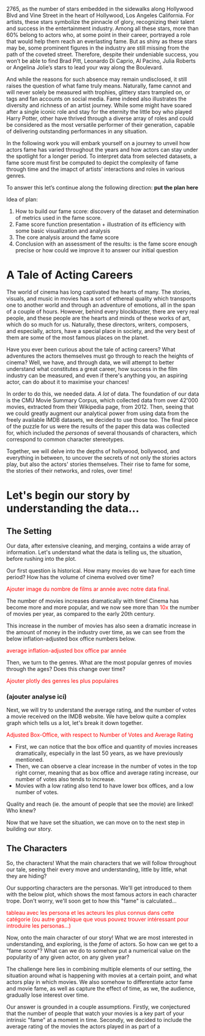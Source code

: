 2765, as the number of stars embedded in the sidewalks along Hollywood Blvd and Vine Street in the heart of Hollywood, Los Angeles California. 
For artists, these stars symbolize the pinnacle of glory, recognizing their talent and success in the entertainment industry.
Among all these stars, more than 60% belong to actors who, at some point in their career, portrayed a role that would help them reach an everlasting fame.
But as shiny as these stars may be, some prominent figures in the industry are still missing from the path of the coveted street. Therefore, despite their undeniable success,  you won’t be able to find Brad Pitt, Leonardo Di Caprio, Al Pacino, Julia Roberts or Angelina Jolie’s stars to lead your way along the Boulevard.

And while the reasons for such absence may remain undisclosed, it still raises the question of what fame truly means. Naturally, fame cannot and will never solely be measured with trophies, glittery stars trampled on, or tags and fan accounts on social media. Fame indeed also illustrates the diversity and richness of an artist journey.  While some might have soared after a single iconic role and stay for the eternity the little boy who played Harry Potter, other have thrived through a diverse array of roles and could be considered as the most versatile performer of their generation, capable of delivering outstanding performances in any situation. 

In the following work you will embark yourself on a journey to unveil how actors fame has varied throughout the years and how actors can stay under the spotlight for a longer period. To interpret data from selected datasets, a fame score must first be computed to depict the complexity of fame through time and the imapct of artists’ interactions and roles in various genres. 

To answer this let’s continue along the following direction: **put the plan here**

Idea of plan: 

1.	How to build our fame score: discovery of the dataset and determination of metrics used in the fame score.
2.	Fame score function presentation + illustration of its efficiency with some basic visualization and analysis
3.	The core analysis around the fame score
4.	Conclusion with an assessment of the results: is the fame score enough precise or how could we improve it to answer our initial question

# A Tale of Acting Careers


The world of cinema has long captivated the hearts of many. The stories, visuals, and music in movies has a sort of ethereal quality which transports one to another world and through an adventure of emotions, all in the span of a couple of hours. However, behind every blockbuster, there are very real people, and these people are the hearts and minds of these works of art, which do so much for us. Naturally, these directors, writers, composers, and especially, actors, have a special place in society, and the very best of them are some of the most famous places on the planet. 

Have you ever been curious about the tale of acting careers? What adventures the actors themselves must go through to reach the heights of cinema? Well, we have, and through data, we will attempt to better understand what constitutes a great career, how success in the film industry can be measured, and even if there's anything you, an aspiring actor, can do about it to maximise your chances!

In order to do this, we needed data. *A lot* of data. The foundation of our data is the CMU Movie Summary Corpus, which collected data from over 42'000 movies, extracted from their Wikipedia page, from 2012. Then, seeing that we could greatly augment our analytical power from using data from the freely available IMDB datasets, we decided to use those too. The final piece of the puzzle for us were the results of the paper this data was collected for, which included the *personas* of several thousands of characters, which correspond to common character stereotypes. 

Together, we will delve into the depths of hollywood, bollywood, and everything in between, to uncover the secrets of not only the stories actors play, but also the actors' stories themselves. Their rise to fame for some, the stories of their networks, and roles, over time!

# Let's begin our story by understanding the data...

## The Setting

Our data, after extensive cleaning, and merging, contains a wide array of information. Let's understand what the data is telling us, the situation, before rushing into the plot. 

Our first question is historical. How many movies do we have for each time period? How has the volume of cinema evolved over time? 

<span style="color: red;">Ajouter image du nombre de films ar année avec notre data final.</span>

The number of movies increases dramatically with time! Cinema has become more and more popular, and we now see more than <span style="color: red;">10x</span> the number of movies per year, as compared to the early 20th century. 

This increase in the number of movies has also seen a dramatic increase in the amount of money in the industry over time, as we can see from the below inflation-adjusted box office numbers below. 

<span style="color: red;">average inflation-adjusted box office par année</span>

Then, we turn to the genres. What are the most popular genres of movies through the ages? Does this change over time?

<span style="color: red;">Ajouter plotly des genres les plus populaires</span>

### (ajouter analyse ici)

Next, we will try to understand the average rating, and the number of votes a movie received on the IMDB website. We have below quite a complex graph which tells us a lot, let's break it down together.

<span style="color: red;">Adjusted Box-Office, with respect to Number of Votes and Average Rating</span>

- First, we can notice that the box office and quantity of movies increases dramatically, especially in the last 50 years, as we have previously mentioned. 
- Then, we can observe a clear increase in the number of votes in the top right corner, meaning that as box office and average rating increase, our number of votes also tends to increase. 
- Movies with a low rating also tend to have lower box offices, and a low number of votes. 

Quality and reach (ie. the amount of people that see the movie) are linked! Who knew? 

Now that we have set the situation, we can move on to the next step in building our story. 

## The Characters

So, the characters! What the main characters that we will follow throughout our tale, seeing their every move and understanding, little by little, what they are hiding?

Our supporting characters are the personas. We'll get introduced to them with the below plot, which shows the most famous actors in each character trope. Don't worry, we'll soon get to how this "fame" is calculated...

<span style="color: red;">tableau avec les persona et les acteurs les plus connus dans cette catégorie (ou autre graphique que vous pouvez trouver intéressant pour introduire les personas...)</span>

Now, onto the main character of our story! What we are most interested in understanding, and exploring, is the *fame* of actors. So how can we get to a "fame score"? What can we do to somehow put a numerical value on the popularity of any given actor, on any given year? 

The challenge here lies in combining multiple elements of our setting, the situation around what is happening with movies at a certain point, and what actors play in which movies. We also somehow to differentiate actor fame and movie fame, as well as capture the effect of time, as we, the audience, gradually lose interest over time. 

Our answer is grounded in a couple assumptions. Firstly, we conjectured that the number of people that watch your movies is a key part of your intrinsic "fame" at a moment in time. Secondly, we decided to include the average rating of the movies the actors played in as part of a 